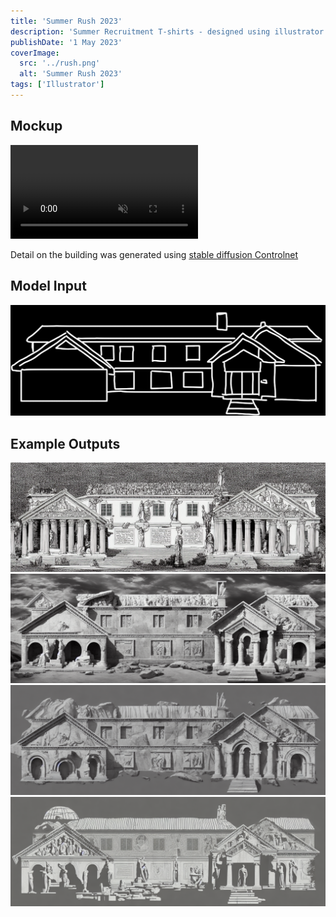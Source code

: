```yaml
---
title: 'Summer Rush 2023'
description: 'Summer Recruitment T-shirts - designed using illustrator and stable diffusion controlnet'
publishDate: '1 May 2023'
coverImage:
  src: '../rush.png'
  alt: 'Summer Rush 2023'
tags: ['Illustrator']
---
```


## Mockup

<div class="w-full">
<video class="mx-auto" autoplay loop muted playsinline>
  <source src="https://f004.backblazeb2.com/file/payne-portfolio/rush.mp4" type="video/mp4" />
</video>
</div>

Detail on the building was generated using [stable diffusion Controlnet](https://github.com/lllyasviel/ControlNet)
## Model Input
![Input](input.png)

## Example Outputs

![Out 1](out1.png)
![Out 2](out2.png)
![Out 3](out3.png)
![Out 4](out4.png)
